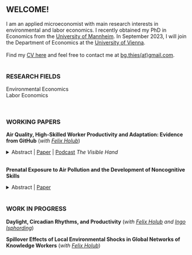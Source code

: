 
## WELCOME!

I am an applied microeconomist with main research interests in environmental and labor economics. I recently obtained my PhD in Economics from the [University of Mannheim](https://www.vwl.uni-mannheim.de/en/). In September 2023, I will join the Department of Economics at the [University of Vienna](https://econ.univie.ac.at/). 
<br/>
<br/>
Find my [CV here](https://beatethies.github.io/cv.pdf) and feel free to contact me at [bg.thies(at)gmail.com](mailto:bg.thies@gmail.com).  <br/>
<br/>

### RESEARCH FIELDS
Environmental Economics<br/>
Labor Economics<br/>

<br/>

### WORKING PAPERS
**Air Quality, High-Skilled Worker Productivity and Adaptation: Evidence from GitHub**  (*with [Felix Holub](https://felixholub.com/)*)

<details>
  <summary>Abstract | <a href="https://beatethies.github.io/AQ_GitHub.pdf">Paper</a> | <a href="https://www.thevisiblehand.uk/episodes/episode-51">Podcast</a>  <em>The Visible Hand</em> </summary>
Highly skilled knowledge workers are important drivers of innovation and long-run growth. We study how air quality affects productivity and work patterns among these workers, using data from GitHub, the world's largest coding platform. We combine panel data on daily output, working hours, and task choices for a sample of 25,000 software developers across four continents during the period 2014-2019 with information on concentrations of fine particulate matter (PM2.5). An increase in air pollution reduces output, measured by the number of total actions performed on GitHub per day, and induces developers to adapt by working on easier tasks and by ending work activity earlier. To compensate, they work more on weekends following high-pollution days, which suggests adverse impacts on their work-life-balance. The decline in output arises even at concentrations in line with current regulatory standards in the EU and US and is driven by a reduction in individual coding activity, while interactive activities are unaffected. Exposure to PM2.5 levels above the city-specific 75th percentile reduces daily output quantity by 4%, which translates into a loss in output value by approximately $11 per developer.
</details>

 <br/>
 
**Prenatal Exposure to Air Pollution and the Development of Noncognitive Skills**


<details>
  <summary>Abstract | <a href="https://beatethies.github.io/AP_noncognitive_paper.pdf">Paper</a></summary>
Noncognitive skills are important predictors for life outcomes like education, health and earnings. This paper provides causal evidence on the effect of in-utero exposure to air pollution on noncognitive ability in childhood. I use the meteorological phenomenon of thermal inversions to address the endogeneity in exposure to particulate matter and data from a representative household survey in Germany to measure noncognitive abilities. I find that an increase in particulate matter concentration by 1 unit during the prenatal period raises neuroticism at age 5-10 by 7% of a standard deviation. This implies that affected children are less emotionally stable, more fearful and less self-confident. Back of the envelope computations indicate that a one standard deviation increase in particulate matter reduces adult earnings by 0.24%-0.29% just through its impact on neuroticism.
</details>

<br/>

### WORK IN PROGRESS
**Daylight, Circadian Rhythms, and Productivity** (*with [Felix Holub](https://felixholub.com/) and [Ingo Isphording](https://sites.google.com/view/ingoeisphording/about-me)*) 


**Spillover Effects of Local Environmental Shocks in Global Networks of Knowledge Workers** (*with [Felix Holub](https://felixholub.com/)*)
